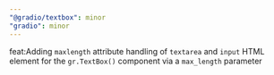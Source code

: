 ```yaml
---
"@gradio/textbox": minor
"gradio": minor
---
```


feat:Adding `maxlength` attribute handling of `textarea` and `input` HTML element for the `gr.TextBox()` component via a `max_length` parameter
